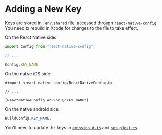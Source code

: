 # Adding a New Key

Keys are stored in `.env.shared` file, accessed through [`react-native-config`](https://github.com/luggit/react-native-config). You need to rebuild in Xcode for changes to the file to take effect.

On the React Native side:

```ts
import Config from "react-native-config"

// ...

Config.KEY_NAME
```

On the native iOS side:

```objc
#import <react-native-config/ReactNativeConfig.h>

// ...

[ReactNativeConfig envFor:@"KEY_NAME"]
```

On the native android side:

```java
BuildConfig.KEY_NAME;
```

You'll need to update the keys in [`emission.d.ts`](https://github.com/artsy/eigen/blob/869d35e0d83d4afae2cb62ebeab924f420944b0f/typings/emission.d.ts#L58-L72) and [`setupJest.ts`](https://github.com/artsy/eigen/blob/4654bacbcdc8624fb2799e9f86ad7717c5ab604b/src/setupJest.ts#L319-L331).

<!-- Shall we keep either .env.shared or .env.example?
Updating the .env.shared seems to be enough. -->
